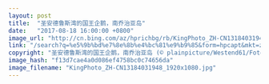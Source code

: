 ```yaml
---
layout: post
title:  "圣安德鲁斯湾的国王企鹅，南乔治亚岛"
date:   "2017-08-18 16:00:00 +0800"
image_url: "http://cn.bing.com/az/hprichbg/rb/KingPhoto_ZH-CN13184031948_1920x1080.jpg"
link: "/search?q=%e5%9b%bd%e7%8e%8b%e4%bc%81%e9%b9%85&form=hpcapt&mkt=zh-cn"
copyright: "圣安德鲁斯湾的国王企鹅，南乔治亚岛 (© plainpicture/Westend61/Fotofeeling)"
image_hash: "f13d7cae4a0d086ef4758bc0c74656da"
image_filename: "KingPhoto_ZH-CN13184031948_1920x1080.jpg"
---
```

